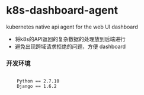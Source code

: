 # k8s-dashboard-agent
kubernetes native api agent for the web UI dashboard

* 将k8s的API返回的复杂数据的处理放到后端进行
* 避免出现跨域请求拒绝的问题，方便 dashboard

### 开发环境
<pre>
<code>
    Python == 2.7.10
    Django == 1.6.2
</code>
</pre>

